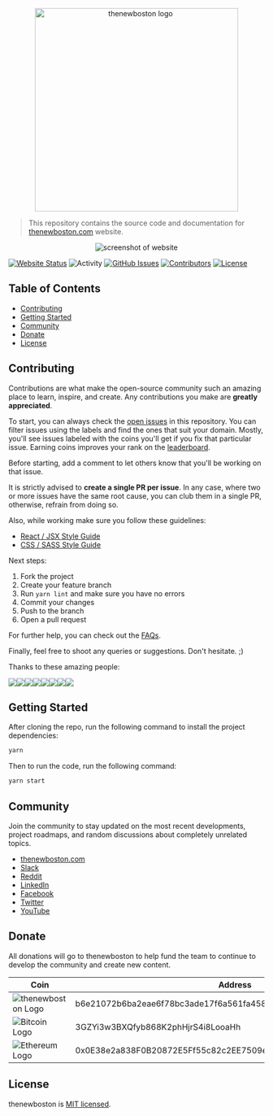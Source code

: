<p align="center">
  <img alt="thenewboston logo" src="./src/assets/svgs/thenewboston-primary.svg" width="400">
</p>

> This repository contains the source code and documentation for [thenewboston.com](https://thenewboston.com/) website.

<p align="center">
  <img alt="screenshot of website" src="https://imgur.com/Nw7W49v.png">
</p>

[![Website Status](https://img.shields.io/website?url=https%3A%2F%2Fthenewboston.com)](https://thenewboston.com) ![Activity](https://img.shields.io/github/commit-activity/m/thenewboston-developers/website) [![GitHub Issues](https://img.shields.io/github/issues/thenewboston-developers/website)](https://github.com/thenewboston-developers/website/issues) [![Contributors](https://img.shields.io/github/contributors/thenewboston-developers/website)](https://github.com/thenewboston-developers/Website/graphs/contributors) [![License](https://img.shields.io/github/license/thenewboston-developers/website)](http://opensource.org/licenses/MIT)

## Table of Contents

- [Contributing](#contributing)
- [Getting Started](#getting-started)
- [Community](#community)
- [Donate](#donate)
- [License](#license)

## Contributing

Contributions are what make the open-source community such an amazing place to learn, inspire, and create. Any
contributions you make are **greatly appreciated**.

To start, you can always check the [open issues](https://github.com/thenewboston-developers/Website/issues) in this repository. You can filter issues using the labels and find the ones that suit your domain. Mostly, you'll see issues labeled with the coins you'll get if you fix that particular issue. Earning coins improves your rank on the [leaderboard](https://thenewboston.com/leaderboard/All).

Before starting, add a comment to let others know that you'll be working on that issue.

It is strictly advised to **create a single PR per issue**. In any case, where two or more issues have the same root cause, you can club them in a single PR, otherwise, refrain from doing so.

Also, while working make sure you follow these guidelines:

- [React / JSX Style Guide](https://thenewboston.com/style-guide/react)
- [CSS / SASS Style Guide](https://thenewboston.com/style-guide/css)

Next steps:

1. Fork the project
2. Create your feature branch
3. Run `yarn lint` and make sure you have no errors
4. Commit your changes
5. Push to the branch
6. Open a pull request

For further help, you can check out the [FAQs](https://thenewboston.com/faq).

Finally, feel free to shoot any queries or suggestions. Don't hesitate. ;)

Thanks to these amazing people:

[![](https://sourcerer.io/fame/angle943/thenewboston-developers/Website/images/0)](https://sourcerer.io/fame/angle943/thenewboston-developers/Website/links/0)[![](https://sourcerer.io/fame/angle943/thenewboston-developers/Website/images/1)](https://sourcerer.io/fame/angle943/thenewboston-developers/Website/links/1)[![](https://sourcerer.io/fame/angle943/thenewboston-developers/Website/images/2)](https://sourcerer.io/fame/angle943/thenewboston-developers/Website/links/2)[![](https://sourcerer.io/fame/angle943/thenewboston-developers/Website/images/3)](https://sourcerer.io/fame/angle943/thenewboston-developers/Website/links/3)[![](https://sourcerer.io/fame/angle943/thenewboston-developers/Website/images/4)](https://sourcerer.io/fame/angle943/thenewboston-developers/Website/links/4)[![](https://sourcerer.io/fame/angle943/thenewboston-developers/Website/images/5)](https://sourcerer.io/fame/angle943/thenewboston-developers/Website/links/5)[![](https://sourcerer.io/fame/angle943/thenewboston-developers/Website/images/6)](https://sourcerer.io/fame/angle943/thenewboston-developers/Website/links/6)[![](https://sourcerer.io/fame/angle943/thenewboston-developers/Website/images/7)](https://sourcerer.io/fame/angle943/thenewboston-developers/Website/links/7)

## Getting Started

After cloning the repo, run the following command to install the project dependencies:

```bash
yarn
```

Then to run the code, run the following command:

```bash
yarn start
```

## Community

Join the community to stay updated on the most recent developments, project roadmaps, and random discussions about
completely unrelated topics.

- [thenewboston.com](https://thenewboston.com/)
- [Slack](https://join.slack.com/t/thenewboston/shared_invite/zt-hkw1b98m-X3oe6VPX6xenHvQeaXQbfg)
- [Reddit](https://www.reddit.com/r/thenewboston/)
- [LinkedIn](https://www.linkedin.com/company/thenewboston-developers/)
- [Facebook](https://www.facebook.com/TheNewBoston-464114846956315/)
- [Twitter](https://twitter.com/bucky_roberts)
- [YouTube](https://www.youtube.com/user/thenewboston)

## Donate

All donations will go to thenewboston to help fund the team to continue to develop the community and create new content.

| Coin                                                       | Address                                                          |
| ---------------------------------------------------------- | ---------------------------------------------------------------- |
| ![thenewboston Logo](./src/assets/images/thenewboston.png) | b6e21072b6ba2eae6f78bc3ade17f6a561fa4582d5494a5120617f2027d38797 |
| ![Bitcoin Logo](./src/assets/images/bitcoin.png)           | 3GZYi3w3BXQfyb868K2phHjrS4i8LooaHh                               |
| ![Ethereum Logo](./src/assets/images/ethereum.png)         | 0x0E38e2a838F0B20872E5Ff55c82c2EE7509e6d4A                       |

## License

thenewboston is [MIT licensed](http://opensource.org/licenses/MIT).
